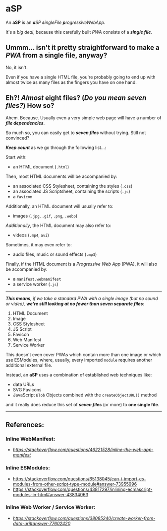 # aSP
An **aSP** is an _**a**SP **s**ingleFile **p**rogressiveWebApp_.

It's a _big deal_, because this carefully built _PWA_ consists of a _**single file**_.

## Ummm... isn't it pretty straightforward to make a _PWA_ from a single file, anyway?

No, it isn't.

Even if you have a single HTML file, you're probably going to end up with almost twice as many files as the fingers you have on one hand.

## Eh?! _Almost_ eight files? (_Do you mean seven files?_) How so?

Ahem. Because. Usually even a very simple web page will have a number of **_file dependencies_**.

So much so, you can easily get to _**seven files**_ without trying. Still not convinced?

_**Keep count**_ as we go through the following list...:

Start with:

 - an HTML document (`.html`)

Then, most HTML documents will be accompanied by:

 - an associated CSS Stylesheet, containing the styles (`.css`)
 - an associated JS Scriptsheet, containing the scripts (`.js`)
 - a `favicon`

Additionally, an HTML document will usually refer to:

 - images (`.jpg`, `.gif`, `.png`, `.webp`)

_Additionally_, the HTML document may also refer to:

 - videos (`.mp4`, `avi`)
 
Sometimes, it may even refer to:

 - audio files, music or sound effects (`.mp3`)
 
 Finally, if the HTML document is a _Progressive Web App_ (PWA), it will also be accompanied by:

- a `manifest.webmanifest`
- a service worker (`.js`)

_____

_**This means**, if we take a standard PWA with a single image (but no sound or video), **we're still looking at no fewer than seven separate files**_:

 1. HTML Document
 2. Image
 3. CSS Stylesheet
 4. JS Script
 5. Favicon
 6. Web Manifest
 7. Service Worker

 This doesn't even cover PWAs which contain more than one image or which use ESModules, where, usually, every imported `module` requires another additional external file.
 
 Instead, an **aSP** uses a combination of established web techniques like:
 
  - data URLs
  - SVG Favicons
  - JavaScript `Blob` Objects combined with the `createObjectURL()` method
  
 and it really does reduce this set of _**seven files**_ (or more) to **one single file**.
 
______

## References:

### Inline WebManifest:

 - *https://stackoverflow.com/questions/46221528/inline-the-web-app-manifest*

### Inline ESModules:

 - https://stackoverflow.com/questions/65138045/can-i-import-es-modules-from-other-script-type-module#answer-73955996
 - https://stackoverflow.com/questions/43817297/inlining-ecmascript-modules-in-html#answer-43834063

### Inline Web Worker / Service Worker:

 - *https://stackoverflow.com/questions/38085240/create-worker-from-data-uri#answer-77602420*
 
